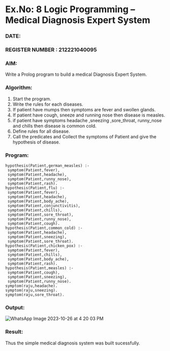 # Ex.No: 8  Logic Programming –  Medical Diagnosis Expert System
### DATE:                                                                            
### REGISTER NUMBER : 212221040095
### AIM: 
Write a Prolog program to build a medical Diagnosis Expert System.
###  Algorithm:
1. Start the program.
2. Write the rules for each diseases.
3. If patient have mumps then symptoms are fever and swollen glands.
4. If patient have cough, sneeze and running nose then disease is measles.
5. if patient have symptoms headache ,sneezing ,sore_throat, runny_nose and  chills then disease is common cold.
6. Define rules for all disease.
7. Call the predicates and Collect the symptoms of Patient and give the hypothesis of disease.
        

### Program:
```
hypothesis(Patient,german_measles) :- 
 symptom(Patient,fever), 
 symptom(Patient,headache), 
 symptom(Patient,runny_nose), 
 symptom(Patient,rash). 
hypothesis(Patient,flu) :- 
 symptom(Patient,fever), 
 symptom(Patient,headache), 
 symptom(Patient,body_ache), 
 symptom(Patient,conjunctivitis), 
 symptom(Patient,chills), 
 symptom(Patient,sore_throat), 
 symptom(Patient,runny_nose), 
 symptom(Patient,cough). 
hypothesis(Patient,common_cold) :- 
 symptom(Patient,headache), 
 symptom(Patient,sneezing), 
 symptom(Patient,sore_throat). 
hypothesis(Patient,chicken_pox) :- 
 symptom(Patient,fever), 
 symptom(Patient,chills), 
 symptom(Patient,body_ache), 
 symptom(Patient,rash).
hypothesis(Patient,measles) :- 
 symptom(Patient,cough), 
 symptom(Patient,sneezing), 
 symptom(Patient,runny_nose). 
symptom(raju,headache). 
symptom(raju,sneezing). 
symptom(raju,sore_throat). 
```

### Output:

![WhatsApp Image 2023-10-26 at 4 20 03 PM](https://github.com/MaheshS03/AI_Lab_2023-24/assets/128498431/8f81d3f2-14a6-4f37-afb9-f150caacf5ee)


### Result:
Thus the simple medical diagnosis system was built sucessfully.
